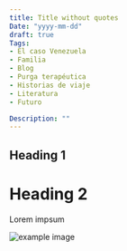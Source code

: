 ```yaml
---
title: Title without quotes
Date: "yyyy-mm-dd"
draft: true
Tags:
- El caso Venezuela
- Familia
- Blog
- Purga terapéutica
- Historias de viaje
- Literatura
- Futuro

Description: ""
---
```


## Heading 1

# Heading 2
Lorem impsum

![example image](/img/example-image.png)
